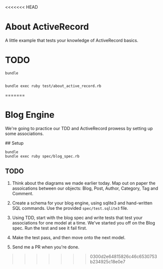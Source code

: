 <<<<<<< HEAD
# About ActiveRecord

A little example that tests your knowledge of ActiveRecord basics.

# TODO

    bundle


    bundle exec ruby test/about_active_record.rb
=======
# Blog Engine

We're going to practice our TDD and ActiveRecord prowess by setting up some
associations.

## Setup

```
bundle
bundle exec ruby spec/blog_spec.rb
```

## TODO

1. Think about the diagrams we made earlier today. Map out on paper the
assoications between our objects: Blog, Post, Author, Category, Tag and Comment.

2. Create a schema for your blog engine, using sqlite3 and hand-written SQL
commands. Use the provided `spec/test.sqlite3` file.

3. Using TDD, start with the blog spec and write tests that test your associations
for one model at a time. We've started you off on the Blog spec. Run the test and
see it fail first.

3. Make the test pass, and then move onto the next model.

4. Send me a PR when you're done.
>>>>>>> 0300d2e64815826c46c6530753b234925c18e0e7
